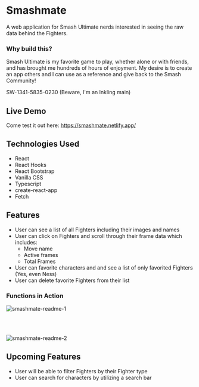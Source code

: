 # Smashmate

A web application for Smash Ultimate nerds interested in seeing the raw data behind the Fighters.

### Why build this?

Smash Ultimate is my favorite game to play, whether alone or with friends, and has brought me hundreds of hours of enjoyment. My desire is to create an app others and I can use as a reference and give back to the Smash Community!

SW-1341-5835-0230 (Beware, I'm an Inkling main)

## Live Demo

Come test it out here: https://smashmate.netlify.app/

## Technologies Used

- React
- React Hooks
- React Bootstrap
- Vanilla CSS
- Typescript
- create-react-app
- Fetch

## Features

- User can see a list of all Fighters including their images and names
- User can click on Fighters and scroll through their frame data which includes:
  - Move name
  - Active frames
  - Total Frames
- User can favorite characters and and see a list of only favorited Fighters (Yes, even Ness)
- User can delete favorite Fighters from their list

### Functions in Action

![smashmate-readme-1](https://user-images.githubusercontent.com/90172283/171958384-4c846a43-c988-4d84-9c49-cbb35439205b.gif)

</br>
</br>

![smashmate-readme-2](https://user-images.githubusercontent.com/90172283/171958406-7d227305-c6f5-4d23-be03-2db26ce79557.gif)

## Upcoming Features

- User will be able to filter Fighters by their Fighter type
- User can search for characters by utilizing a search bar
